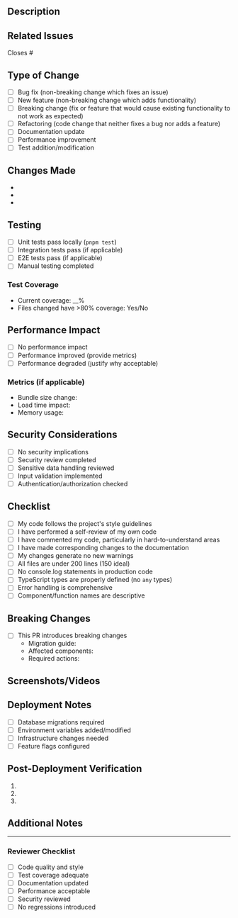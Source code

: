 ## Description
<!-- Provide a brief description of the changes in this PR -->

## Related Issues
<!-- Link related issues using "Closes #XXX" or "Fixes #XXX" -->
Closes #

## Type of Change
<!-- Mark the relevant option with an "x" -->
- [ ] Bug fix (non-breaking change which fixes an issue)
- [ ] New feature (non-breaking change which adds functionality)
- [ ] Breaking change (fix or feature that would cause existing functionality to not work as expected)
- [ ] Refactoring (code change that neither fixes a bug nor adds a feature)
- [ ] Documentation update
- [ ] Performance improvement
- [ ] Test addition/modification

## Changes Made
<!-- List the specific changes made in this PR -->
- 
- 
- 

## Testing
<!-- Describe the tests you ran to verify your changes -->
- [ ] Unit tests pass locally (`pnpm test`)
- [ ] Integration tests pass (if applicable)
- [ ] E2E tests pass (if applicable)
- [ ] Manual testing completed

### Test Coverage
<!-- Include test coverage percentage if applicable -->
- Current coverage: __%
- Files changed have >80% coverage: Yes/No

## Performance Impact
<!-- Describe any performance implications -->
- [ ] No performance impact
- [ ] Performance improved (provide metrics)
- [ ] Performance degraded (justify why acceptable)

### Metrics (if applicable)
- Bundle size change: 
- Load time impact: 
- Memory usage: 

## Security Considerations
<!-- List any security implications of these changes -->
- [ ] No security implications
- [ ] Security review completed
- [ ] Sensitive data handling reviewed
- [ ] Input validation implemented
- [ ] Authentication/authorization checked

## Checklist
<!-- Ensure all items are completed before requesting review -->
- [ ] My code follows the project's style guidelines
- [ ] I have performed a self-review of my own code
- [ ] I have commented my code, particularly in hard-to-understand areas
- [ ] I have made corresponding changes to the documentation
- [ ] My changes generate no new warnings
- [ ] All files are under 200 lines (150 ideal)
- [ ] No console.log statements in production code
- [ ] TypeScript types are properly defined (no `any` types)
- [ ] Error handling is comprehensive
- [ ] Component/function names are descriptive

## Breaking Changes
<!-- If this PR introduces breaking changes, describe them here -->
- [ ] This PR introduces breaking changes
  - Migration guide:
  - Affected components:
  - Required actions:

## Screenshots/Videos
<!-- If applicable, add screenshots or videos to help explain your changes -->

## Deployment Notes
<!-- Any special instructions for deployment -->
- [ ] Database migrations required
- [ ] Environment variables added/modified
- [ ] Infrastructure changes needed
- [ ] Feature flags configured

## Post-Deployment Verification
<!-- Steps to verify the deployment was successful -->
1. 
2. 
3. 

## Additional Notes
<!-- Any additional information that reviewers should know -->

---

### Reviewer Checklist
<!-- For reviewer use -->
- [ ] Code quality and style
- [ ] Test coverage adequate
- [ ] Documentation updated
- [ ] Performance acceptable
- [ ] Security reviewed
- [ ] No regressions introduced